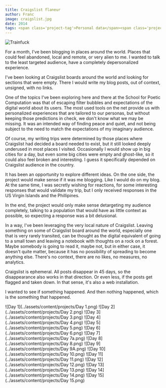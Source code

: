 ```yaml
---
title: Craigslist flaneur
author: Franc
image: craigslist.jpg
date: 2014
tags: <span class='project-tag'>Personal data</span><span class='project-tag'>Online communities</span><span class='project-tag'>Digital narratives</span>
---
```



![Trainfuck](assets/content/projects/craigslist01.png)

For a month, I've been blogging in places around the world. Places that could feel abandoned, local and remote, or very alien to me. I wanted to talk to the least targeted audience, have a completely depersonalized experience.

I've been looking at Craigslist boards around the world and looking for sections that were empty. There I would write my blog posts, out of context, unsigned, with no links.

One of the topics I've been exploring here and there at the School for Poetic Computation was that of escaping filter bubbles and expectations of the digital world about its users. The most used tools on the net provide us with personalized experiences that are tailored to our personas, but without keeping those predictions in check, we don't know what we may be missing. It was an intended way of finding peace and quiet, and not being subject to the need to match the expectations of my imaginary audience.

Of course, my writing trips were determined by those places where Craigslist had decided a board needed to exist, but it still looked deeply underused in most places I visited. Occasionally I would show up in big cities for a day, but even some big cities were empty and ghost-like, so it could also feel broken and interesting. I guess it specifically depended on Craigslist audience in the country.

It has been an opportunity to explore different ideas. On the one side, the project would make sense if it was me blogging. Like I would do on my blog. At the same time, I was secretly wishing for reactions, for some interesting responses that would validate my trip, but I only received responses in the US Virgin Islands and the Phillipines.

In the end, the project would only make sense detargeting my audience completely, talking to a population that would have as little context as possible, so expecting a response was a bit delusional.

In a way, I've been leveraging the very local nature of Craigslist. Leaving something on some of Craigslist board around the world, especially one that is very rarely transited, can be thought as the digital equivalent of going to a small town and leaving a notebook with thoughts on a rock on a forest. Maybe somebody is going to read it, maybe not, but in either case, it doesn't quite matter, because it has no possibility of spreading to become anything else. There's no context, there are no likes, no measures, no analytics.

Craigslist is ephemeral. All posts disappear in 45 days, so the disappearance also works in that direction. Or even less, if the posts get flagged and taken down. In that sense, it's also a web installation.

I wanted to see if something happened. And then nothing happened, which is the something that happened.

![Day 1](../assets/content/projects/Day 1.png)
![Day 2](../assets/content/projects/Day 2.png)
![Day 3](../assets/content/projects/Day 3.png)
![Day 4](../assets/content/projects/Day 4.png)
![Day 5](../assets/content/projects/Day 5.png)
![Day 6](../assets/content/projects/Day 6.png)
![Day 7](../assets/content/projects/Day 7a.png)
![Day 8](../assets/content/projects/Day 8.png)
![Day 9](../assets/content/projects/Day 9A.png)
![Day 10](../assets/content/projects/Day 10.png)
![Day 11](../assets/content/projects/Day 11.png)
![Day 12](../assets/content/projects/Day 12.png)
![Day 13](../assets/content/projects/Day 13.png)
![Day 14](../assets/content/projects/Day 14.png)
![Day 15](../assets/content/projects/Day 15.png)
